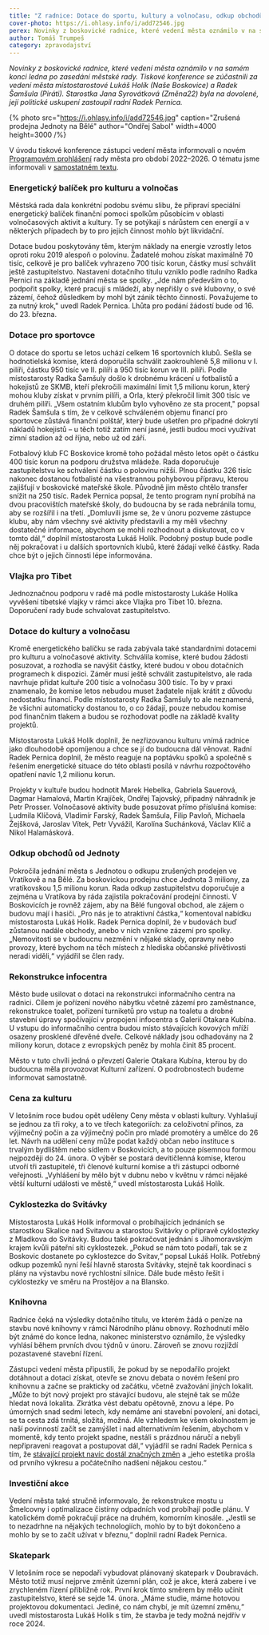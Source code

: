 ```yaml
---
title: "Z radnice: Dotace do sportu, kultury a volnočasu, odkup obchodů, odklad skateparku"
cover-photo: https://i.ohlasy.info/i/add72546.jpg
perex: Novinky z boskovické radnice, které vedení města oznámilo v na samém konci ledna po zasedání městské rady.
author: Tomáš Trumpeš
category: zpravodajství
---
```


*Novinky z boskovické radnice, které vedení města oznámilo v na samém konci ledna po zasedání městské rady. Tiskové konference se zúčastnili za vedení města místostarostové Lukáš Holík (Naše Boskovice) a Radek Šamšula (Piráti). Starostka Jana Syrovátková (Změna22) byla na dovolené, její politické uskupení zastoupil radní Radek Pernica.*

{% photo src="https://i.ohlasy.info/i/add72546.jpg" caption="Zrušená prodejna Jednoty na Bělé" author="Ondřej Sabol" width=4000 height=3000 /%}

V úvodu tiskové konference zástupci vedení města informovali o novém [Programovém prohlášení](https://data.ohlasy.info/2023/programove-prohlaseni.pdf) rady města pro období 2022–2026. O tématu jsme informovali v [samostatném textu](https://ohlasy.info/clanky/2023/02/programove-prohlaseni.html).

### Energetický balíček pro kulturu a volnočas

Městská rada dala konkrétní podobu svému slibu, že připraví speciální energetický balíček finanční pomoci spolkům působícím v oblasti volnočasových aktivit a kultury. Ty se potýkají s nárůstem cen energií a v některých případech by to pro jejich činnost mohlo být likvidační.

Dotace budou poskytovány těm, kterým náklady na energie vzrostly letos oproti roku 2019 alespoň o polovinu. Žadatelé mohou získat maximálně 70 tisíc, celkově je pro balíček vyhrazeno 700 tisíc korun, částky musí schválit ještě zastupitelstvo. Nastavení dotačního titulu vzniklo podle radního Radka Pernici na základě jednání města se spolky. „Jde nám především o to, podpořit spolky, které pracují s mládeží, aby nepřišly o své klubovny, o své zázemí, čehož důsledkem by mohl být zánik těchto činností. Považujeme to za nutný krok," uvedl Radek Pernica. Lhůta pro podání žádostí bude od 16. do 23. března.

### Dotace pro sportovce

O dotace do sportu se letos uchází celkem 16 sportovních klubů. Sešla se hodnotielská komise, která doporučila schválit zaokrouhleně 5,8 milionu v I. pilíři, částku 950 tisíc ve II. pilíři a 950 tisíc korun ve III. pilíři. Podle místostarosty Radka Šamšuly došlo k drobnému krácení u fotbalistů a hokejistů ze SKMB, kteří překročili maximální limit 1,5 milionu korun, který mohou kluby získat v prvním pilíři, a Orla, který překročil limit 300 tisíc ve druhém pilíři. „Všem ostatním klubům bylo vyhověno ze sta procent," popsal Radek Šamšula s tím, že v celkově schváleném objemu financí pro sportovce zůstává finanční polštář, který bude ušetřen pro případné dokrytí nákladů hokejistů – u těch totiž zatím není jasné, jestli budou moci využívat zimní stadion až od října, nebo už od září.

Fotbalový klub FC Boskovice kromě toho požádal město letos opět o částku 400 tisíc korun na podporu družstva mládeže. Rada doporučuje zastupitelstvu ke schválení částku o polovinu nižší. Plnou částku 326 tisíc nakonec dostanou fotbalisté na všestrannou pohybovou přípravu, kterou zajišťují v boskovické mateřské škole. Původně jim město chtělo transfer snížit na 250 tisíc. Radek Pernica popsal, že tento program nyní probíhá na dvou pracovištích mateřské školy, do budoucna by se rada nebránila tomu, aby se rozšířil i na třetí. „Domluvili jsme se, že v únoru pozveme zástupce klubu, aby nám všechny své aktivity představili a my měli všechny dostatečné informace, abychom se mohli rozhodnout a diskutovat, co v tomto dál,“ doplnil místostarosta Lukáš Holík. Podobný postup bude podle něj pokračovat i u dalších sportovních klubů, které žádají velké částky. Rada chce být o jejich činnosti lépe informována.

### Vlajka pro Tibet

Jednoznačnou podporu v radě má podle místostarosty Lukáše Holíka vyvěšení tibetské vlajky v rámci akce Vlajka pro Tibet 10. března. Doporučení rady bude schvalovat zastupitelstvo.

### Dotace do kultury a volnočasu

Kromě energetického balíčku se rada zabývala také standardními dotacemi pro kulturu a volnočasové aktivity. Schválila komise, které budou žádosti posuzovat, a rozhodla se navýšit částky, které budou v obou dotačních programech k dispozici. Záměr musí ještě schválit zastupitelstvo, ale rada navrhuje přidat kultuře 200 tisíc a volnočasu 300 tisíc. To by v praxi znamenalo, že komise letos nebudou muset žadatele nijak krátit z důvodu nedostatku financí. Podle místostarosty Radka Šamšuly to ale neznamená, že všichni automaticky dostanou to, o co žádají, pouze nebudou komise pod finančním tlakem a budou se rozhodovat podle na základě kvality projektů.

Místostarosta Lukáš Holík doplnil, že nezřizovanou kulturu vnímá radnice jako dlouhodobě opomíjenou a chce se jí do budoucna dál věnovat. Radní Radek Pernica doplnil, že město reaguje na poptávku spolků a společně s řešením energetické situace do této oblasti posílá v návrhu rozpočtového opatření navíc 1,2 milionu korun.

Projekty v kultuře budou hodnotit Marek Hebelka, Gabriela Sauerová, Dagmar Hamalová, Martin Krajíček, Ondřej Tajovský, případný náhradník je Petr Prosser. Volnočasové aktivity bude posuzovat přímo příslušná komise: Ludmila Klíčová, Vladimír Farský, Radek Šamšula, Filip Pavloň, Michaela Žejšková, Jaroslav Vítek, Petr Vyvážil, Karolína Suchánková, Václav Klíč a Nikol Halamásková.

### Odkup obchodů od Jednoty

Pokročila jednání města s Jednotou o odkupu zrušených prodejen ve Vratíkově a na Bělé. Za boskovickou prodejnu chce Jednota 3 miliony, za vratíkovskou 1,5 milionu korun. Rada odkup zastupitelstvu doporučuje a zejména u Vratíkova by ráda zajistila pokračování prodejní činnosti. V Boskovicích je rovněž zájem, aby na Bělé fungoval obchod, ale zájem o budovu mají i hasiči. „Pro nás je to atraktivní částka,“ komentoval nabídku místostarosta Lukáš Holík. Radek Pernica doplnil, že v budovách buď zůstanou nadále obchody, anebo v nich vznikne zázemí pro spolky. „Nemovitosti se v budoucnu nezmění v nějaké sklady, opravny nebo provozy, které bychom na těch místech z hlediska občanské přívětivosti neradi viděli,“ vyjádřil se člen rady.

### Rekonstrukce infocentra

Město bude usilovat o dotaci na rekonstrukci informačního centra na radnici. Cílem je pořízení nového nábytku včetně zázemí pro zaměstnance, rekonstrukce toalet, pořízení turniketů pro vstup na toaletu a drobné stavební úpravy spočívající v propojení infocentra s Galerií Otakara Kubína. U vstupu do informačního centra budou místo stávajících kovových mříží osazeny prosklené dřevěné dveře. Celkové náklady jsou odhadovány na 2 miliony korun, dotace z evropských peněz by mohla činit 85 procent.

Město v tuto chvíli jedná o převzetí Galerie Otakara Kubína, kterou by do budoucna měla provozovat Kulturní zařízení. O podrobnostech budeme informovat samostatně.

### Cena za kulturu

V letošním roce budou opět uděleny Ceny města v oblasti kultury. Vyhlašují se jednou za tři roky, a to ve třech kategoriích: za celoživotní přínos, za výjimečný počin a za výjimečný počin pro mladé promotéry a umělce do 26 let. Návrh na udělení ceny může podat každý občan nebo instituce s trvalým bydlištěm nebo sídlem v Boskovicích, a to pouze písemnou formou nejpozději do 24. února. O výběr se postará devítičlenná komise, kterou utvoří tři zastupitelé, tři členové kulturní komise a tři zástupci odborné veřejnosti. „Vyhlášení by mělo být v dubnu nebo v květnu v rámci nějaké větší kulturní události ve městě,“ uvedl místostarosta Lukáš Holík.

### Cyklostezka do Svitávky

Místostarosta Lukáš Holík informoval o probíhajících jednáních se starostkou Skalice nad Svitavou a starostou Svitávky o přípravě cyklostezky z Mladkova do Svitávky. Budou také pokračovat jednání s Jihomoravským krajem kvůli páteřní síti cyklostezek. „Pokud se nám toto podaří, tak se z Boskovic dostanete po cyklostezce do Svitav,“ popsal Lukáš Holík. Potřebný odkup pozemků nyní řeší hlavně starosta Svitávky, stejně tak koordinaci s plány na výstavbu nové rychlostní silnice. Dále bude město řešit i cyklostezky ve směru na Prostějov a na Blansko.

### Knihovna

Radnice čeká na výsledky dotačního titulu, ve kterém žádá o peníze na stavbu nové knihovny v rámci Národního plánu obnovy. Rozhodnutí mělo být známé do konce ledna, nakonec ministerstvo oznámilo, že výsledky vyhlásí během prvních dvou týdnů v únoru. Zároveň se znovu rozjíždí pozastavené stavební řízení.

Zástupci vedení města připustili, že pokud by se nepodařilo projekt dotáhnout a dotaci získat, otevře se znovu debata o novém řešení pro knihovnu a začne se prakticky od začátku, včetně zvažování jiných lokalit. „Může to být nový projekt pro stávající budovu, ale stejně tak se může hledat nová lokalita. Zkrátka vést debatu opětovně, znovu a lépe. Po úmorných snad sedmi letech, kdy nemáme ani stavební povolení, ani dotaci, se ta cesta zdá trnitá, složitá, možná. Ale vzhledem ke všem okolnostem je naší povinností začít se zamýšlet i nad alternativním řešením, abychom v momentě, kdy tento projekt spadne, nestáli s prázdnou náručí a nebyli nepřipraveni reagovat a postupovat dál,“ vyjádřil se radní Radek Pernica s tím, že [stávající projekt navíc dostál značných změn](https://ohlasy.info/clanky/2023/01/ticha-posta-knihovna.html) a „jeho estetika prošla od prvního výkresu a počátečního nadšení nějakou cestou.“

### Investiční akce

Vedení města také stručně informovalo, že rekonstrukce mostu u Šmelcovny i optimalizace čistírny odpadních vod probíhají podle plánu. V katolickém domě pokračují práce na druhém, komorním kinosále. „Jestli se to nezadrhne na nějakých technologiích, mohlo by to být dokončeno a mohlo by se to začít užívat v březnu,“ doplnil radní Radek Pernica.

### Skatepark

V letošním roce se nepodaří vybudovat plánovaný skatepark v Doubravách. Město totiž musí nejprve změnit územní plán, což je akce, která zabere i ve zrychleném řízení přibližně rok. První krok tímto směrem by mělo učinit zastupitelstvo, které se sejde 14. února. „Máme studie, máme hotovou projektovou dokumentaci. Jediné, co nám chybí, je mít územní změnu,“ uvedl místostarosta Lukáš Holík s tím, že stavba je tedy možná nejdřív v roce 2024.